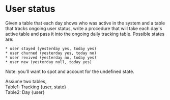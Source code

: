 # User status

Given a table that each day shows who was active in the  system and a table that tracks ongoing user status, write a procedure that will take each day's active table and pass it into the ongoing daily tracking table. Possible states are: 
```
* user stayed (yesterday yes, today yes) 
* user churned (yesterday yes, today no) 
* user revived (yesterday no, today yes) 
* user new (yesterday null, today yes)
```
Note: you'll want to spot and account for the undefined state.

Assume two tables,  
Table1: Tracking {user, state}  
Table2: Day {user}
